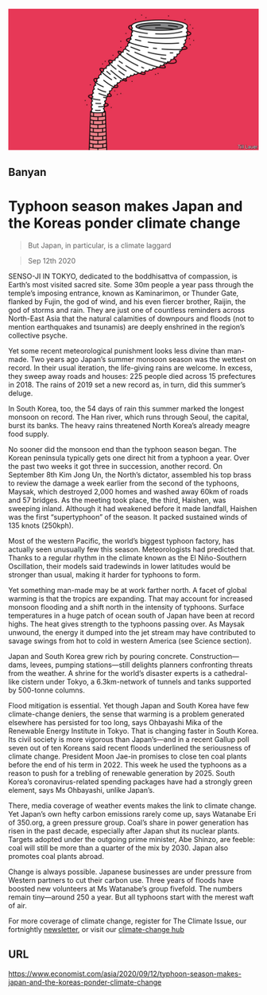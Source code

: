 ![](./images/20200912_ASD000_0.jpg)

## Banyan

# Typhoon season makes Japan and the Koreas ponder climate change

> But Japan, in particular, is a climate laggard

> Sep 12th 2020

SENSO-JI IN TOKYO, dedicated to the boddhisattva of compassion, is Earth’s most visited sacred site. Some 30m people a year pass through the temple’s imposing entrance, known as Kaminarimon, or Thunder Gate, flanked by Fujin, the god of wind, and his even fiercer brother, Raijin, the god of storms and rain. They are just one of countless reminders across North-East Asia that the natural calamities of downpours and floods (not to mention earthquakes and tsunamis) are deeply enshrined in the region’s collective psyche.

Yet some recent meteorological punishment looks less divine than man-made. Two years ago Japan’s summer monsoon season was the wettest on record. In their usual iteration, the life-giving rains are welcome. In excess, they sweep away roads and houses: 225 people died across 15 prefectures in 2018. The rains of 2019 set a new record as, in turn, did this summer’s deluge.

In South Korea, too, the 54 days of rain this summer marked the longest monsoon on record. The Han river, which runs through Seoul, the capital, burst its banks. The heavy rains threatened North Korea’s already meagre food supply.

No sooner did the monsoon end than the typhoon season began. The Korean peninsula typically gets one direct hit from a typhoon a year. Over the past two weeks it got three in succession, another record. On September 8th Kim Jong Un, the North’s dictator, assembled his top brass to review the damage a week earlier from the second of the typhoons, Maysak, which destroyed 2,000 homes and washed away 60km of roads and 57 bridges. As the meeting took place, the third, Haishen, was sweeping inland. Although it had weakened before it made landfall, Haishen was the first “supertyphoon” of the season. It packed sustained winds of 135 knots (250kph).

Most of the western Pacific, the world’s biggest typhoon factory, has actually seen unusually few this season. Meteorologists had predicted that. Thanks to a regular rhythm in the climate known as the El Niño-Southern Oscillation, their models said tradewinds in lower latitudes would be stronger than usual, making it harder for typhoons to form.

Yet something man-made may be at work farther north. A facet of global warming is that the tropics are expanding. That may account for increased monsoon flooding and a shift north in the intensity of typhoons. Surface temperatures in a huge patch of ocean south of Japan have been at record highs. The heat gives strength to the typhoons passing over. As Maysak unwound, the energy it dumped into the jet stream may have contributed to savage swings from hot to cold in western America (see Science section).

Japan and South Korea grew rich by pouring concrete. Construction—dams, levees, pumping stations—still delights planners confronting threats from the weather. A shrine for the world’s disaster experts is a cathedral-like cistern under Tokyo, a 6.3km-network of tunnels and tanks supported by 500-tonne columns.

Flood mitigation is essential. Yet though Japan and South Korea have few climate-change deniers, the sense that warming is a problem generated elsewhere has persisted for too long, says Ohbayashi Mika of the Renewable Energy Institute in Tokyo. That is changing faster in South Korea. Its civil society is more vigorous than Japan’s—and in a recent Gallup poll seven out of ten Koreans said recent floods underlined the seriousness of climate change. President Moon Jae-in promises to close ten coal plants before the end of his term in 2022. This week he used the typhoons as a reason to push for a trebling of renewable generation by 2025. South Korea’s coronavirus-related spending packages have had a strongly green element, says Ms Ohbayashi, unlike Japan’s.

There, media coverage of weather events makes the link to climate change. Yet Japan’s own hefty carbon emissions rarely come up, says Watanabe Eri of 350.org, a green pressure group. Coal’s share in power generation has risen in the past decade, especially after Japan shut its nuclear plants. Targets adopted under the outgoing prime minister, Abe Shinzo, are feeble: coal will still be more than a quarter of the mix by 2030. Japan also promotes coal plants abroad.

Change is always possible. Japanese businesses are under pressure from Western partners to cut their carbon use. Three years of floods have boosted new volunteers at Ms Watanabe’s group fivefold. The numbers remain tiny—around 250 a year. But all typhoons start with the merest waft of air.

For more coverage of climate change, register for The Climate Issue, our fortnightly [newsletter](https://www.economist.com//theclimateissue/), or visit our [climate-change hub](https://www.economist.com//news/2020/04/24/the-economists-coverage-of-climate-change)

## URL

https://www.economist.com/asia/2020/09/12/typhoon-season-makes-japan-and-the-koreas-ponder-climate-change
